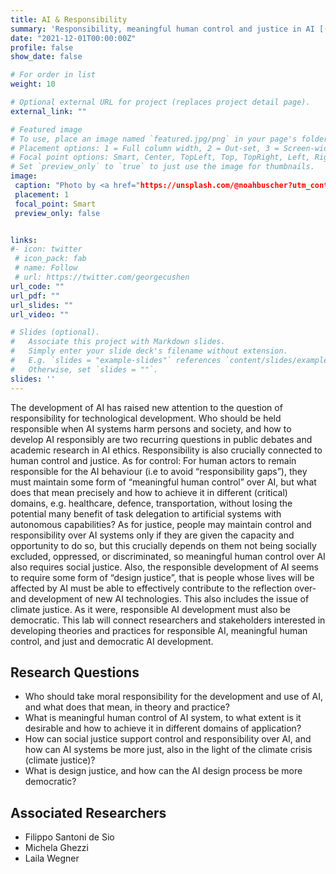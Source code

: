 ```yaml
---
title: AI & Responsibility
summary: 'Responsibility, meaningful human control and justice in AI [(read more)](/project/responsibility)'
date: "2021-12-01T00:00:00Z"
profile: false
show_date: false

# For order in list 
weight: 10

# Optional external URL for project (replaces project detail page).
external_link: ""

# Featured image
# To use, place an image named `featured.jpg/png` in your page's folder.
# Placement options: 1 = Full column width, 2 = Out-set, 3 = Screen-width
# Focal point options: Smart, Center, TopLeft, Top, TopRight, Left, Right, BottomLeft, Bottom, BottomRight
# Set `preview_only` to `true` to just use the image for thumbnails.
image:
 caption: "Photo by <a href="https://unsplash.com/@noahbuscher?utm_content=creditCopyText&utm_medium=referral&utm_source=unsplash">Noah Buscher</a> on <a href="https://unsplash.com/photos/green-plant-x8ZStukS2PM?utm_content=creditCopyText&utm_medium=referral&utm_source=unsplash">Unsplash</a>"
 placement: 1
 focal_point: Smart
 preview_only: false


links:
#- icon: twitter
 # icon_pack: fab
 # name: Follow
 # url: https://twitter.com/georgecushen
url_code: ""
url_pdf: ""
url_slides: ""
url_video: ""

# Slides (optional).
#   Associate this project with Markdown slides.
#   Simply enter your slide deck's filename without extension.
#   E.g. `slides = "example-slides"` references `content/slides/example-slides.md`.
#   Otherwise, set `slides = ""`.
slides: ''
---
```

The development of AI has raised new attention to the question of responsibility for technological development. Who should be held responsible when AI systems harm persons and society, and how to develop AI responsibly are two recurring questions in public debates and academic research in AI ethics. Responsibility is also crucially connected to human control and justice. As for control: For human actors to remain responsible for the AI behaviour (i.e to avoid “responsibility gaps”), they must maintain some form of “meaningful human control” over AI, but what does that mean precisely and how to achieve it in different (critical) domains, e.g. healthcare, defence, transportation, without losing the potential many benefit of task delegation to artificial systems with autonomous capabilities? As for justice, people may maintain control and responsibility over AI systems only if they are given the capacity and opportunity to do so, but this crucially depends on them not being socially excluded, oppressed, or discriminated, so meaningful human control over AI also requires social justice. Also, the responsible development of AI seems to require some form of “design justice”, that is people whose lives will be affected by AI must be able to effectively contribute to the reflection over- and development of new AI technologies. This also includes the issue of climate justice. As it were, responsible AI development must also be democratic. This lab will connect researchers and stakeholders interested in developing theories and practices for responsible AI, meaningful human control, and just and democratic AI development.  

## Research Questions
- Who should take moral responsibility for the development and use of AI, and what does that mean, in theory and practice?
- What is meaningful human control of AI system, to what extent is it desirable and how to achieve it in different domains of application?
- How can social justice support control and responsibility over AI, and how can AI systems be more just, also in the light of the climate crisis (climate justice)?
- What is design justice, and how can the AI design process be more democratic?  


## Associated Researchers

- Filippo Santoni de Sio 
- Michela Ghezzi
- Laila Wegner

